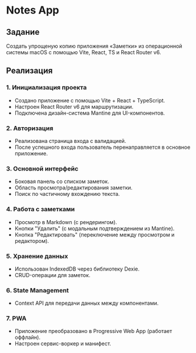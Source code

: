 # Notes App

## Задание

Создать упрощеную копию приложения «Заметки» из операционной системы macOS с помощью Vite, React, TS и React Router v6.

## Реализация

### 1. Инициализация проекта

- Создано приложение с помощью Vite + React + TypeScript.
- Настроен React Router v6 для маршрутизации.
- Подключена дизайн-система Mantine для UI-компонентов.

### 2. Авторизация

- Реализована страница входа с валидацией.
- После успешного входа пользователь перенаправляется в основное приложение.

### 3. Основной интерфейс

- Боковая панель со списком заметок.
- Область просмотра/редактирования заметки.
- Поиск по частичному вхождению текста.

### 4. Работа с заметками

- Просмотр в Markdown (с рендерингом).
- Кнопки "Удалить" (с модальным подтверждением из Mantine).
- Кнопка "Редактировать" (переключение между просмотром и редактором).

### 5. Хранение данных

- Использован IndexedDB через библиотеку Dexie.
- CRUD-операции для заметок.

### 6. State Management

- Context API для передачи данных между компонентами.

### 7. PWA

- Приложение преобразовано в Progressive Web App (работает оффлайн).
- Настроен сервис-воркер и манифест.
